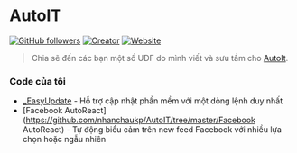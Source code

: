 # AutoIT
[![GitHub followers](https://img.shields.io/github/followers/espadrine.svg?style=social&label=Follow)](https://github.com/nhanchaukp)
[![Creator](https://img.shields.io/badge/Creator-nhanchaukp-blue.svg)](https://nhanchau.com/)
[![Website](https://img.shields.io/website-up-down-green-red/http/shields.io.svg?label=my-website)](https://nhanchau.com)

> Chia sẽ đến các bạn một số UDF do mình viết và sưu tầm cho [AutoIt](https://www.autoitscript.com/).

### Code của tôi
- [_EasyUpdate](https://github.com/nhanchaukp/AutoIT/tree/master/_EasyUpdate) - Hỗ trợ cập nhật phần mềm với một dòng lệnh duy nhất
- [Facebook AutoReact](https://github.com/nhanchaukp/AutoIT/tree/master/Facebook AutoReact) - Tự động biểu cảm trên new feed Facebook với nhiều lựa chọn hoặc ngẫu nhiên
